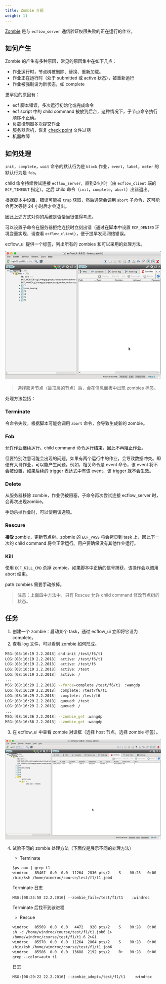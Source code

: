 ```yaml
---
title: Zombie 介绍
weight: 11
---
```


[Zombie](https://software.ecmwf.int/wiki/display/ECFLOW/Glossary#term-zombie) 是与 `ecflow_server` 通信验证权限失败的正在运行的作业。

## 如何产生

Zombie 的产生有多种原因，常见的原因集中在如下几点：

* 作业运行时，节点树被删除、替换、重新加载。
* 作业正在运行时（处于 submitted 或 active 状态），被重新运行
* 作业被强制设为新状态，如 complete

更罕见的原因有：

* ecf 脚本错误，多次运行初始化或完成命令
* ecf script 中的 child command 被放到后台，这种情况下，子节点命令执行顺序不正确。
* 负载控制器多次提交作业
* 服务器宕机，恢复 [check point](https://software.ecmwf.int/wiki/display/ECFLOW/Glossary#term-check-point) 文件过期
* 机器故障

## 如何处理

`init`，`complete`，`wait` 命令的默认行为是 `block` 作业，`event`，`label`，`meter` 的默认行为是 `fob`。

child 命令持续尝试连接 `ecflow_server`，直到24小时（由 `ecflow_client` 端的 `ECF_TIMEOUT` 指定）。之后 child 命令（`init`，`complete`，`abort`）出错退出。

根据脚本中设置，错误可能被 `trap` 获取，然后通常会调用 `abort` 子命令，这可能会再次等待 24 小时后才会退出。

因此上述方式对你的系统是否恰当很值得考虑。

可以设置子命令在服务器拒绝连接时立刻出错（通过在脚本中设置 `ECF_DENIED` 环境变量实现，请查看 `ecflow_client`），便于提早发现网络错误。

ecflow_ui 提供一个标签，列出所有的 zombies 和可以采用的处理方法。

![](asset/zombie_tab.png)

> 选择服务节点（最顶层的节点）后，会在信息面板中出现 zombies 标签。

处理方法包括：

### Terminate

令命令失败，根据脚本可能会调用 `abort` 命令，会导致生成新的 zombie。

### Fob

允许作业继续运行。child command 命令运行结束，因此不再阻止作业。

但要特别注意可能会出现的问题。如果有两个运行中的作业，会导致数据冲突。即便有大哥作业，可以能产生问题。例如，相关命令是 event 命令，该 event 将不会被设置，如果后续的 trigger 表达式中有该 event，该 trigger 就不会生效。

### Delete

从服务器移除 zombie，作业仍被阻塞，子命令再次尝试连接 ecflow_server 时，会再次出现zombie。

手动杀掉作业时，可以使用该选项。

### Rescure

**接受** zombie，更新节点树。zobmie 的 `ECF_PASS` 将会拷贝到 task 上，因此下一次的 child command 将会正常运行。用户要确保没有其他作业运行。

### Kill

使用 `ECF_KILL_CMD` 杀掉 zombie。如果脚本中正确的信号捕获，该操作会以调用 abort 结束。

path zombies 需要手动杀掉。

> 注意：上面四中方法中，只有 Rescue 允许 child command 修改节点树的状态。

## 任务

1. 创建一个 zombie：启动某个 task，通过 ecflow_ui 立即将它设为 complete。
2. 查看 log 文件，可以看到 zombie 如何形成。

```bash
MSG:[08:16:19 2.2.2018] chd:init /test/f6/t1
LOG:[08:16:19 2.2.2018]  active: /test/f6/t1
LOG:[08:16:19 2.2.2018]  active: /test/f6
LOG:[08:16:19 2.2.2018]  active: /test
LOG:[08:16:19 2.2.2018]  active: /
...
MSG:[08:16:29 2.2.2018] --force=complete /test/f6/t1  :wangdp
LOG:[08:16:29 2.2.2018]  complete: /test/f6/t1
LOG:[08:16:29 2.2.2018]  complete: /test/f6
LOG:[08:16:29 2.2.2018]  queued: /test
LOG:[08:16:29 2.2.2018]  queued: /
...
MSG:[08:16:36 2.2.2018] --zombie_get :wangdp
MSG:[08:16:58 2.2.2018] --zombie_get :wangdp
```

3. 在 ecflow_ui 中查看 zombie 对话框（选择 host 节点，选择 zombie 标签）。

![](asset/zombie_view.png)

4. 试验不同的 zombie 处理方法（下面仅是展示不同的处理方法）

    - Terminate

    ```
    $ps aux | grep t1
    windroc   85467  0.0  0.0  11264  2836 pts/2    S    00:23   0:00 /bin/ksh /home/windroc/course/test/f1/t1.job4
    ```

    Terminate 日志

    ```
    MSG:[08:24:58 22.2.2016] --zombie_fail=/test/f1/t1    :windroc
    ```

    Terminate 后找不到该进程

    - Rescue

    ```
    windroc   85569  0.0  0.0   4472   920 pts/2    S    00:28   0:00 sh -c /home/windroc/course/test/f1/t1.job6 1> /home/windroc/course/test/f1/t1.6 2>&1
    windroc   85570  0.0  0.0  11264  2864 pts/2    S    00:28   0:00 /bin/ksh /home/windroc/course/test/f1/t1.job6
    windroc   85586  0.0  0.0  13688  2192 pts/2    R+   00:28   0:00 grep --color=auto t1
    ```

    日志

    ```
    MSG:[08:29:22 22.2.2016] --zombie_adopt=/test/f1/t1    :windroc
    ```
